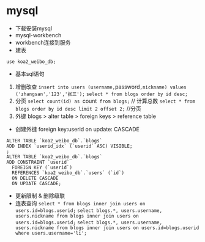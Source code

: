 # mysql
- 下载安装mysql
- mysql-workbench
- workbench连接到服务
- 建表
``` 
use koa2_weibo_db;
```
- 基本sql语句
1. 增删改查
`insert into users (username,`password`,nickname) values ('zhangsan','123','张三');`
`select * from blogs order by id desc;`
2. 分页
`select count(id) as `count` from blogs;` // 计算总数
`select * from blogs order by id desc limit 2 offset 2;` //分页
3. 外键
blogs > alter table > foreign keys > reference table
- 创建外键
foreign key:userid
on update: CASCADE

```
ALTER TABLE `koa2_weibo_db`.`blogs` 
ADD INDEX `userid_idx` (`userid` ASC) VISIBLE;
;
ALTER TABLE `koa2_weibo_db`.`blogs` 
ADD CONSTRAINT `userid`
  FOREIGN KEY (`userid`)
  REFERENCES `koa2_weibo_db`.`users` (`id`)
  ON DELETE CASCADE
  ON UPDATE CASCADE;
```
- 更新限制 & 删除级联
- 连表查询
`select * from blogs inner join users on users.id=blogs.userid;`
`select blogs.*, users.username, users.nickname from blogs inner join users on users.id=blogs.userid;`
`select blogs.*, users.username, users.nickname
from blogs inner join users on users.id=blogs.userid
where users.username='li'; `
